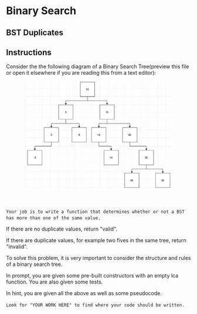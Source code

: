 # Binary Search 

## BST Duplicates

## Instructions

Consider the the following diagram of a Binary Search Tree(preview this file or open it elsewhere if you are reading this from a text editor):
<p align="center">
<img src="bst.png" width="400px">
<br/>  <br/>  <br/>
</p>

`Your job is to write a function that determines whether or not a BST has more than one of the same value.`

If there are no duplicate values, return "valid".

If there are duplicate values, for example two fives in the same tree, return "invalid".

To solve this problem, it is very important to consider the structure and rules of a binary search tree.

In prompt, you are given some pre-built constructors with an empty lca function. You are also given some tests.

In hint, you are given all the above as well as some pseudocode.

`Look for "YOUR WORK HERE" to find where your code should be written.`